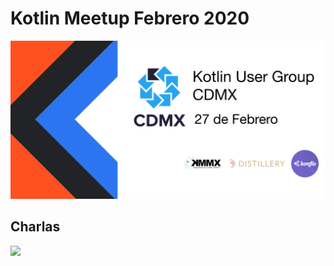# Kotlin Meetup Febrero 2020

![Kotlin Meetup Banner](resources/KUGCDMXBANNER.png)

## Charlas 

<img src="file://resources/dinorah_tovar.jpg" width="48">



